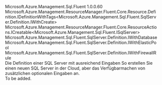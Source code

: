 <Type Name="IWithCreate" FullName="Microsoft.Azure.Management.Sql.Fluent.SqlServer.Definition.IWithCreate">
  <TypeSignature Language="C#" Value="public interface IWithCreate : Microsoft.Azure.Management.ResourceManager.Fluent.Core.Resource.Definition.IDefinitionWithTags&lt;Microsoft.Azure.Management.Sql.Fluent.SqlServer.Definition.IWithCreate&gt;, Microsoft.Azure.Management.ResourceManager.Fluent.Core.ResourceActions.ICreatable&lt;Microsoft.Azure.Management.Sql.Fluent.ISqlServer&gt;, Microsoft.Azure.Management.Sql.Fluent.SqlServer.Definition.IWithDatabase, Microsoft.Azure.Management.Sql.Fluent.SqlServer.Definition.IWithElasticPool, Microsoft.Azure.Management.Sql.Fluent.SqlServer.Definition.IWithFirewallRule" />
  <TypeSignature Language="ILAsm" Value=".class public interface auto ansi abstract IWithCreate implements class Microsoft.Azure.Management.ResourceManager.Fluent.Core.Resource.Definition.IDefinitionWithTags`1&lt;class Microsoft.Azure.Management.Sql.Fluent.SqlServer.Definition.IWithCreate&gt;, class Microsoft.Azure.Management.ResourceManager.Fluent.Core.ResourceActions.ICreatable`1&lt;class Microsoft.Azure.Management.Sql.Fluent.ISqlServer&gt;, class Microsoft.Azure.Management.ResourceManager.Fluent.Core.ResourceActions.IIndexable, class Microsoft.Azure.Management.Sql.Fluent.SqlServer.Definition.IWithDatabase, class Microsoft.Azure.Management.Sql.Fluent.SqlServer.Definition.IWithElasticPool, class Microsoft.Azure.Management.Sql.Fluent.SqlServer.Definition.IWithFirewallRule" />
  <TypeSignature Language="DocId" Value="T:Microsoft.Azure.Management.Sql.Fluent.SqlServer.Definition.IWithCreate" />
  <TypeSignature Language="VB.NET" Value="Public Interface IWithCreate&#xA;Implements ICreatable(Of ISqlServer), IDefinitionWithTags(Of IWithCreate), IWithDatabase, IWithElasticPool, IWithFirewallRule" />
  <TypeSignature Language="F#" Value="type IWithCreate = interface&#xA;    interface ICreatable&lt;ISqlServer&gt;&#xA;    interface IIndexable&#xA;    interface IDefinitionWithTags&lt;IWithCreate&gt;&#xA;    interface IWithElasticPool&#xA;    interface IWithDatabase&#xA;    interface IWithFirewallRule" />
  <AssemblyInfo>
    <AssemblyName>Microsoft.Azure.Management.Sql.Fluent</AssemblyName>
    <AssemblyVersion>1.0.0.60</AssemblyVersion>
  </AssemblyInfo>
  <Interfaces>
    <Interface>
      <InterfaceName>Microsoft.Azure.Management.ResourceManager.Fluent.Core.Resource.Definition.IDefinitionWithTags&lt;Microsoft.Azure.Management.Sql.Fluent.SqlServer.Definition.IWithCreate&gt;</InterfaceName>
    </Interface>
    <Interface>
      <InterfaceName>Microsoft.Azure.Management.ResourceManager.Fluent.Core.ResourceActions.ICreatable&lt;Microsoft.Azure.Management.Sql.Fluent.ISqlServer&gt;</InterfaceName>
    </Interface>
    <Interface>
      <InterfaceName>Microsoft.Azure.Management.Sql.Fluent.SqlServer.Definition.IWithDatabase</InterfaceName>
    </Interface>
    <Interface>
      <InterfaceName>Microsoft.Azure.Management.Sql.Fluent.SqlServer.Definition.IWithElasticPool</InterfaceName>
    </Interface>
    <Interface>
      <InterfaceName>Microsoft.Azure.Management.Sql.Fluent.SqlServer.Definition.IWithFirewallRule</InterfaceName>
    </Interface>
  </Interfaces>
  <Docs>
    <summary>
            Die Definition einer SQL Server mit ausreichend Eingaben So erstellen Sie einen neuen SQL Server in der Cloud, aber das Verfügbarmachen von zusätzlichen optionalen Eingaben an.
            </summary>
    <remarks>To be added.</remarks>
  </Docs>
  <Members />
</Type>